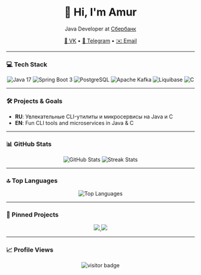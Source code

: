 <div align="center">
  <a href="https://vk.com/idamur00" target="_blank">
  </a>
  <h1>👋 Hi, I'm Amur</h1>
  <p>Java Developer at <a href="https://www.sberbank.ru" target="_blank">Сбербанк</a></p>
  <p>
    <a href="https://vk.com/idamur00">🔗 VK</a> •
    <a href="https://t.me/Amur312">💬 Telegram</a> •
    <a href="mailto:dzarasovamur@gmail.com">✉️ Email</a>
  </p>
</div>

---

### 💻 Tech Stack
<p align="center">
  <img src="https://img.shields.io/badge/Java-17-blue?logo=java" alt="Java 17" />
  <img src="https://img.shields.io/badge/Spring%20Boot-3.0-green?logo=springboot" alt="Spring Boot 3" />
  <img src="https://img.shields.io/badge/PostgreSQL-13-blue?logo=postgresql" alt="PostgreSQL" />
  <img src="https://img.shields.io/badge/Kafka-2.13-orange?logo=apachekafka" alt="Apache Kafka" />
  <img src="https://img.shields.io/badge/Liquibase-4.0-lightgrey?logo=liquibase" alt="Liquibase" />
  <img src="https://img.shields.io/badge/C-11-lightgrey?logo=c&logoColor=00599C" alt="C" />
</p>

---

### 🛠️ Projects & Goals  
- **RU**: Увлекательные CLI-утилиты и микросервисы на Java и C  
- **EN**: Fun CLI tools and microservices in Java & C  

---

### 📊 GitHub Stats
<div align="center">
  <img src="https://github-readme-stats.vercel.app/api?username=Amur312&theme=dark&show_icons=true&hide_border=true" 
       alt="GitHub Stats" />
  <img src="https://github-readme-streak-stats.herokuapp.com/?user=Amur312&theme=dark&hide_border=true" 
       alt="Streak Stats" />
</div>

---

### 🔝 Top Languages
<div align="center">
  <img src="https://github-readme-stats.vercel.app/api/top-langs?username=Amur312&layout=compact&theme=dark&hide_border=true" 
       alt="Top Languages" />
</div>

---

### 📌 Pinned Projects
<div align="center">
  <a href="https://github.com/Amur312/your-project-1">
    <img src="https://github-readme-stats.vercel.app/api/pin/?username=Amur312&repo=your-project-1&theme=dark" />
  </a>
  <a href="https://github.com/Amur312/your-project-2">
    <img src="https://github-readme-stats.vercel.app/api/pin/?username=Amur312&repo=your-project-2&theme=dark" />
  </a>
</div>

---

### 📈 Profile Views
<div align="center">
  <img src="https://visitor-badge.laobi.icu/badge?page_id=Amur312.Amur312&theme=dark" 
       alt="visitor badge" />
</div>
